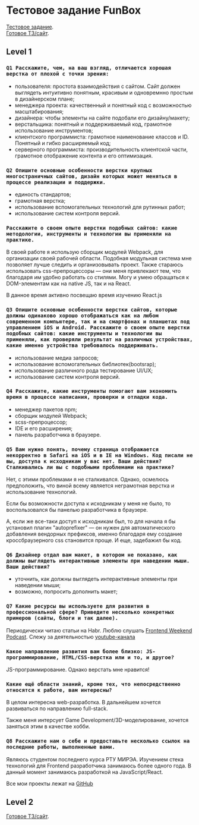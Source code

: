 # Тестовое задание FunBox

[Тестовое задание](https://dl.funbox.ru/qt-html-css-js.zip).<br />
[Готовое ТЗ/сайт](https://nikitanpl.github.io/test-task-funbox/).


## Level 1

### `Q1 Расскажите, чем, на ваш взгляд, отличается хорошая верстка от плохой с точки зрения: `

+ пользователя: простота взаимодействия с сайтом. Сайт должен выглядеть интуитивно понятным, красивым и одновремнно простым в дизайнерском плане;
+ менеджера проекта: качественный и понятный код с возможностью масштабирования;
+ дизайнера: чтобы элементы на сайте подобали его дизайну/макету;
+ верстальщика: понятный и поддерживаемый код, грамотное использование инструментов;
+ клиентского программиста: грамотное наименование классов и ID. Понятный и гибко расширяемый код;
+ серверного программиста: производительность клиентской части, грамотное отображение контента и его оптимизация.

### `Q2 Опишите основные особенности верстки крупных многостраничных сайтов, дизайн которых может меняться в процессе реализации и поддержки.`

+ единость стандартов;
+ грамотная верстка;
+ использование вспомогательных технологий для рутинных работ;
+ использование систем контроля версий.

### `Расскажите о своем опыте верстки подобных сайтов: какие методологии, инструменты и технологии вы применяли на практике.`

В своей работе я использую сборщик модулей Webpack, для организации своей рабочей области. Подобная модульная система мне позволяет лучше следить и организовывать проект. Также стараюсь использовать css-препроцессоры — они меня привлекают тем, что благодаря им удобно работать со стилями. Могу и умею обращаться к DOM-элементам как на native JS, так и на React. 

В данное время активно посвещаю время изучению React.js

### `Q3 Опишите основные особенности верстки сайтов, которые должны одинаково хорошо отображаться как на любом современном компьютере, так и на смартфонах и планшетах под управлением iOS и Android. Расскажите о своем опыте верстки подобных сайтов: какие инструменты и технологии вы применяли, как проверяли результат на различных устройствах, какие именно устройства требовалось поддерживать.`

+ использование медиа запросов;
+ использование вспомогательных библиотек(bootsrap);
+ использование различного рода тестирование UI/UX;
+ использование систем контроля версий.

### `Q4 Расскажите, какие инструменты помогают вам экономить время в процессе написания, проверки и отладки кода.`


+ менеджер пакетов npm;
+ сборщик модулей Webpack;
+ scss-препроцессор;
+ IDE и его расширения;
+ панель разработчика в браузере. 


### `Q5 Вам нужно понять, почему страница отображается некорректно в Safari на iOS и в IE на Windows. Код писали не вы, доступа к исходникам у вас нет. Ваши действия? Сталкивались ли вы с подобными проблемами на практике?`

Нет, с этими проблемами я не сталкивался. Однако, осмелюсь предположить, что виной всему является неграмотная верстка и использование технологий.

Если бы возможности доступа к исходникам у меня не было, то воспользовался бы панелью разработчика в браузере.

А, если же все-таки доступ к исходникам был, то для начала я бы установил плагин "autoprefixer" — он нужен для автоматического добавления вендорных префиксов, именно благодаря ему создание кроссбраузерного css становится проще. И еще, задебажил бы код.

### `Q6 Дизайнер отдал вам макет, в котором не показано, как должны выглядеть интерактивные элементы при наведении мыши. Ваши действия?`

+ уточнить, как должны выглядеть интерактивные элементы при наведении мыши;
+ возможно, попросить дополнить макет;

### `Q7 Какие ресурсы вы используете для развития в профессиональной сфере? Приведите несколько конкретных примеров (сайты, блоги и так далее).`

Периодически читаю статьи на Habr. Люблю слушать [Frontend Weekend Podcast](https://soundcloud.com/frontend-weekend). Слежу за деятельностью [youtube-канала](https://www.youtube.com/channel/UCdldbhAwO16vjnDwACTs5gQ)

### `Какое направление развития вам более близко: JS-программирование, HTML/CSS-верстка или и то, и другое?`

JS-программирование. Однако верстать мне нравится!

### `Какие ещё области знаний, кроме тех, что непосредственно относятся к работе, вам интересны?`

В целом интересна web-разработка. В дальнейшем хочется развиваться по направлению full-stack. 

Также меня интерсует Game Development/3D-моделирование, хочется заняться этим в качестве хобби.


### `Q8 Расскажите нам о себе и предоставьте несколько ссылок на последние работы, выполненные вами.`

Являюсь студентом последнего курса РТУ МИРЭА. Изучением стека технологий для Frontend разработчика занимаюсь более одного года. В данный момент занимаюсь разработкой на JavaScript/React.

Все мои проекты лежат на [GitHub](https://github.com/NikitaNpl)

## Level 2

[Готовое ТЗ/сайт](https://nikitanpl.github.io/test-task-funbox/).